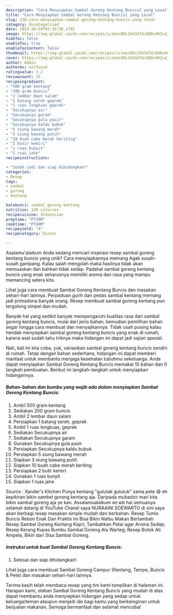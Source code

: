 ```yaml
---
description: "Cara Menyiapkan Sambal Goreng Kentang Buncis{ yang Lezat"
title: "Cara Menyiapkan Sambal Goreng Kentang Buncis{ yang Lezat"
slug: 238-cara-menyiapkan-sambal-goreng-kentang-buncis-yang-lezat
category: Uncategorized
date: 2022-10-24T03:39:50.179Z
image: https://img-global.cpcdn.com/recipes/cc1eec80c1943d7d/680x482cq70/sambal-goreng-kentang-buncis-foto-resep-utama.jpg
hideToc: false
enableToc: true
enableTocContent: false
thumbnail: https://img-global.cpcdn.com/recipes/cc1eec80c1943d7d/680x482cq70/sambal-goreng-kentang-buncis-foto-resep-utama.jpg
cover: https://img-global.cpcdn.com/recipes/cc1eec80c1943d7d/680x482cq70/sambal-goreng-kentang-buncis-foto-resep-utama.jpg
author: Admin
authorAv: notfound
ratingvalue: 3.2
reviewcount: 15
recipeingredient:
- "500 gram kentang"
- "200 gram buncis"
- "2 lembar daun salam"
- "1 batang sereh geprek"
- "1 ruas lengkuas geprek"
- "Secukupnya air"
- "Secukupnya garam"
- "Secukupnya gula pasir"
- "Secukupnya kaldu bubuk"
- "5 siung bawang merah"
- "3 siung bawang putih"
- "10 buah cabe merah keriting"
- "2 butir kemiri"
- "1 ruas kunyit"
- "1 ruas jahe"
recipeinstructions:

- "Sudah jadi dan siap dihidangkan!"
categories:
- Resep
tags:
- sambal
- goreng
- kentang

katakunci: sambal goreng kentang 
nutrition: 149 calories
recipecuisine: Indonesian
preptime: "PT39M"
cooktime: "PT40M"
recipeyield: "4"
recipecategory: Dinner

---
```



Asalamu'alaikum Anda sedang mencari inspirasi resep sambal goreng kentang buncis yang unik? Cara menyiapkannya memang Agak susah-susah gampang. Kalau salah mengolah maka hasilnya tidak akan memuaskan dan bahkan tidak sedap. Padahal sambal goreng kentang buncis yang enak seharusnya memiliki aroma dan rasa yang mampu memancing selera kita.


Lihat juga cara membuat Sambal Goreng Kentang Buncis dan masakan sehari-hari lainnya. Perpaduan gurih dan pedas sambal kentang memang jadi primadona banyak orang. Resep membuat sambal goreng kentang pun tergolong simpel dan mudah.

Banyak hal yang sedikit banyak mempengaruhi kualitas rasa dari sambal goreng kentang buncis, mulai dari jenis bahan, kemudian pemilihan bahan segar hingga cara membuat dan menyajikannya. Tidak usah pusing kalau hendak menyiapkan sambal goreng kentang buncis yang enak di rumah, karena asal sudah tahu triknya maka hidangan ini dapat jadi sajian spesial.


Nah, kali ini kita coba, yuk, variasikan sambal goreng kentang buncis sendiri di rumah. Tetap dengan bahan sederhana, hidangan ini dapat memberi manfaat untuk membantu menjaga kesehatan tubuhmu sekeluarga. Anda dapat menyiapkan Sambal Goreng Kentang Buncis memakai 15 bahan dan 0 langkah pembuatan. Berikut ini langkah-langkah untuk menyiapkan hidangannya.

<!--inarticleads1-->

##### Bahan-bahan dan bumbu yang wajib ada dalam menyiapkan Sambal Goreng Kentang Buncis:

1. Ambil 500 gram kentang
1. Sediakan 200 gram buncis
1. Ambil 2 lembar daun salam
1. Persiapkan 1 batang sereh, geprek
1. Ambil 1 ruas lengkuas, geprek
1. Sediakan Secukupnya air
1. Sediakan Secukupnya garam
1. Gunakan Secukupnya gula pasir
1. Persiapkan Secukupnya kaldu bubuk
1. Persiapkan 5 siung bawang merah
1. Siapkan 3 siung bawang putih
1. Siapkan 10 buah cabe merah keriting
1. Persiapkan 2 butir kemiri
1. Gunakan 1 ruas kunyit
1. Siapkan 1 ruas jahe


Source : Xander&#39;s Kitchen Punya kentang &#34;gulutak gulutuk&#34; sama pete 😄 eh kepikiran bikin sambel goreng kentang aja. Daripada mubadzir mari kita bikin sambal goreng aja ye kan. Assalamualaikum wr.wb hai semuanya selamat datang di YouTube Chanel saya NURAAINI SOEWARTO di sini saya akan berbagi resep masakan simple mudah dan berbahan. Resep Tumis Buncis Rebon Enak Dan Praktis Ini Bisa Bikin Nafsu Makan Bertambah Resep Sambal Goreng Kentang Kapri, Tambahkan Petai agar Aroma Sedap; Resep Kerang Kupas Bumbu Sambal Goreng Ala Warteg; Resep Botok Ati Ampela, Bikin dari Sisa Sambal Goreng. 

<!--inarticleads2-->

##### Instruksi untuk buat Sambal Goreng Kentang Buncis:


1. Selesai dan siap dihidangkan!

Lihat juga cara membuat Sambal Goreng Campur (Kentang, Tempe, Buncis &amp; Pete) dan masakan sehari-hari lainnya. 

Terima kasih telah membaca resep yang tim kami tampilkan di halaman ini. Harapan kami, olahan Sambal Goreng Kentang Buncis yang mudah di atas dapat membantu anda menyiapkan hidangan yang sedap untuk keluarga/teman ataupun menjadi ide bagi kamu yang berkeinginan untuk berjualan makanan. Semoga bermanfaat dan selamat mencoba!
